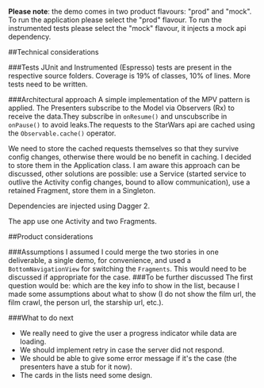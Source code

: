 **Please note**: the demo comes in two product flavours: "prod" and "mock".
To run the application please select the "prod" flavour. 
To run the instrumented tests please select the "mock" flavour, it injects a mock api dependency.  


##Technical considerations

###Tests
JUnit and Instrumented (Espresso) tests are present in the respective source folders.
Coverage is 19% of classes, 10% of lines. 
More tests need to be written.

###Architectural approach
A simple implementation of the MPV pattern is applied. 
The Presenters subscribe to the Model via Observers (Rx) to receive the data.They subscribe in `onResume()` and unscubscribe in `onPause()` to avoid leaks.The requests to the StarWars api are cached using the `Observable.cache()` operator.

We need to store the cached requests themselves so that they survive config changes, otherwise there would be no benefit in caching. 
I decided to store them in the Application class. I am aware this approach can be discussed, other solutions are possible: 
use a Service (started service to outlive the Activity config changes, bound to allow communication), use a retained Fragment, store 
them in a Singleton. 

Dependencies are injected using Dagger 2.

The app use one Activity and two Fragments. 

##Product considerations

###Assumptions
I assumed I could merge the two stories in one deliverable, a single demo, for convenience, and used a `BottomNavigationView`
for switching the `Fragments`. This would need to be discussed if appropriate for the case.
###To be further discussed
The first question would be: which are the key info to show in the list, because I made some assumptions 
about what to show (I do not show the film url, the film crawl, the person url, the starship url, etc.).

###What to do next
- We really need to give the user a progress indicator while data are loading.
- We should implement retry in case the server did not respond. 
- We should be able to give some error message if it's the case (the presenters have a stub for it now).
- The cards in the lists need some design.




